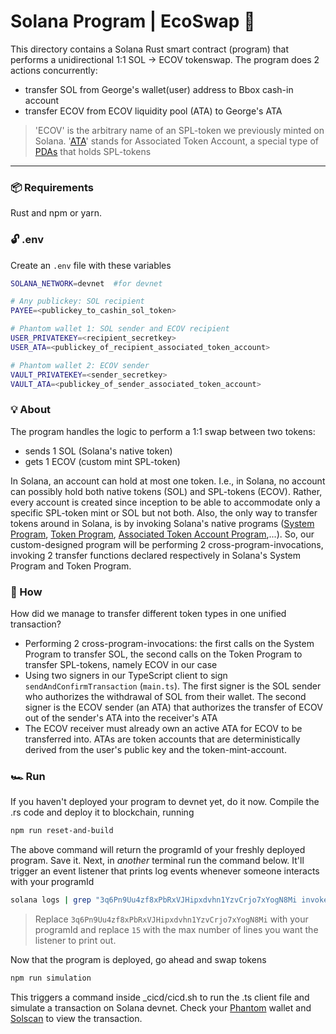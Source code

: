 # Solana Program | EcoSwap :evergreen_tree:
This directory contains a Solana Rust smart contract (program) that performs a unidirectional 1:1 SOL &rarr; ECOV tokenswap. The program does 2 actions concurrently:
 - transfer SOL from George's wallet(user) address to Bbox cash-in account
 - transfer ECOV from ECOV liquidity pool (ATA) to George's ATA
> 'ECOV' is the arbitrary name of an SPL-token we previously minted on Solana.
> '[ATA](https://spl.solana.com/associated-token-account)' stands for Associated Token Account, a special type of [PDAs](https://solanacookbook.com/core-concepts/pdas.html#facts) that holds SPL-tokens
---

### :package: Requirements
Rust and npm or yarn.

### :unlock: .env
Create an `.env` file with these variables
```bash
SOLANA_NETWORK=devnet  #for devnet

# Any publickey: SOL recipient
PAYEE=<publickey_to_cashin_sol_token>

# Phantom wallet 1: SOL sender and ECOV recipient
USER_PRIVATEKEY=<recipient_secretkey>
USER_ATA=<publickey_of_recipient_associated_token_account>

# Phantom wallet 2: ECOV sender
VAULT_PRIVATEKEY=<sender_secretkey>
VAULT_ATA=<publickey_of_sender_associated_token_account>
```

### :bulb: About
The program handles the logic to perform a 1:1 swap between two tokens: <br/>
- sends 1 SOL (Solana's native token) 
- gets 1 ECOV (custom mint SPL-token)

In Solana, an account can hold at most one token. I.e., in Solana, no account can possibly hold both native tokens (SOL) and SPL-tokens (ECOV). Rather, every account is created since inception to be able to accommodate only a specific SPL-token mint or SOL but not both. Also, the only way to transfer tokens around in Solana, is by invoking Solana's native programs ([System Program](https://docs.solana.com/developing/runtime-facilities/programs), [Token Program](https://spl.solana.com/token), [Associated Token Account Program](https://spl.solana.com/associated-token-account),...). So, our custom-designed program will be performing 2 cross-program-invocations, invoking 2 transfer functions declared respectively in Solana's System Program and Token Program.

### :dna: How
How did we manage to transfer different token types in one unified transaction?
- Performing 2 cross-program-invocations: the first calls on the System Program to transfer SOL, the second calls on the Token Program to transfer SPL-tokens, namely ECOV in our case
- Using two signers in our TypeScript client to sign `sendAndConfirmTransaction` (`main.ts`). The first signer is the SOL sender who authorizes the withdrawal of SOL from their wallet. The second signer is the ECOV sender (an ATA) that authorizes the transfer of ECOV out of the sender's ATA into the receiver's ATA
- The ECOV receiver must already own an active ATA for ECOV to be transferred into. ATAs are token accounts that are deterministically derived from the user's public key and the token-mint-account.

### :racing_car: Run
If you haven't deployed your program to devnet yet, do it now. Compile the .rs code and deploy it to blockchain, running
```bash
npm run reset-and-build
```

The above command will return the programId of your freshly deployed program. Save it. Next, in *another* terminal run the command below. It'll trigger an event listener that prints log events whenever someone interacts with your programId
```bash
solana logs | grep "3q6Pn9Uu4zf8xPbRxVJHipxdvhn1YzvCrjo7xYogN8Mi invoke" -A 15             
```
> Replace `3q6Pn9Uu4zf8xPbRxVJHipxdvhn1YzvCrjo7xYogN8Mi` with your programId and replace `15` with the max number of lines you want the listener to print out.

Now that the program is deployed, go ahead and swap tokens
```bash
npm run simulation                                
```
This triggers a command inside _cicd/cicd.sh to run the .ts client file and simulate a transaction on Solana devnet. Check your [Phantom](https://chrome.google.com/webstore/detail/phantom/bfnaelmomeimhlpmgjnjophhpkkoljpa?hl=en) wallet and [Solscan](https://solscan.io/) to view the transaction.